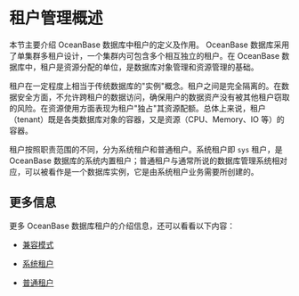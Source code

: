 租户管理概述 
===========================

本节主要介绍 OceanBase 数据库中租户的定义及作用。
OceanBase 数据库采用了单集群多租户设计，一个集群内可包含多个相互独立的租户。在 OceanBase 数据库中，租户是资源分配的单位，是数据库对象管理和资源管理的基础。

租户在一定程度上相当于传统数据库的"实例"概念。租户之间是完全隔离的。在数据安全方面，不允许跨租户的数据访问，确保用户的数据资产没有被其他租户窃取的风险。在资源使用方面表现为租户"独占"其资源配额。总体上来说，租户（tenant）既是各类数据库对象的容器，又是资源（CPU、Memory、IO 等）的容器。

租户按照职责范围的不同，分为系统租户和普通租户。系统租户即 `sys` 租户，是 OceanBase 数据库的系统内置租户；普通租户与通常所说的数据库管理系统相对应，可以被看作是一个数据库实例，它是由系统租户业务需要所创建的。

更多信息 
-------------------------

更多 OceanBase 数据库租户的介绍信息，还可以看看以下内容：

* [兼容模式](/zh-CN/5.oceanbase-database-overview/2.multi-tenant-architecture/2.compatible-modes.md)

  

* [系统租户](/zh-CN/5.oceanbase-database-overview/2.multi-tenant-architecture/3.administrator-guide-system-tenants.md)

  

* [普通租户](/zh-CN/5.oceanbase-database-overview/2.multi-tenant-architecture/4.user-tenants.md)

  




